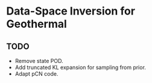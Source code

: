 # Data-Space Inversion for Geothermal

## TODO
 - Remove state POD.
 - Add truncated KL expansion for sampling from prior.
 - Adapt pCN code.